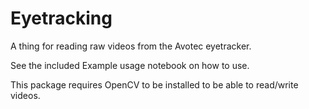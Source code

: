 Eyetracking
===========

A thing for reading raw videos from the Avotec eyetracker.

See the included Example usage notebook on how to use.

This package requires OpenCV to be installed to be able to read/write videos.